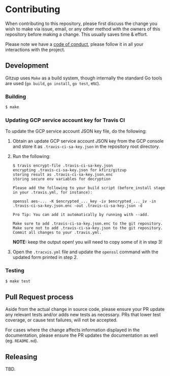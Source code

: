 # Contributing

When contributing to this repository, please first discuss the change you wish to make via issue, email, or any other method with the owners of this repository before making a change. This usually saves time & effort.

Please note we have a [code of conduct](./CODE_OF_CONDUCT.md), please follow it in all your interactions with the project.

## Development

Gitzup uses `Make` as a build system, though internally the standard Go tools are used (`go build`, `go install`, `go test`, etc).

### Building

```bash
$ make
```

### Updating GCP service account key for Travis CI

To update the GCP service account JSON key file, do the following:

1. Obtain an update GCP service account JSON key from the GCP console and store it as `.travis-ci-sa-key.json` in the repository root directory.

2. Run the following:

    ```
    $ travis encrypt-file .travis-ci-sa-key.json
    encrypting .travis-ci-sa-key.json for kfirz/gitzup
    storing result as .travis-ci-sa-key.json.enc
    storing secure env variables for decryption

    Please add the following to your build script (before_install stage in your .travis.yml, for instance):

    openssl aes-... -K $encrypted_..._key -iv $encrypted_..._iv -in .travis-ci-sa-key.json.enc -out .travis-ci-sa-key.json -d

    Pro Tip: You can add it automatically by running with --add.

    Make sure to add .travis-ci-sa-key.json.enc to the git repository.
    Make sure not to add .travis-ci-sa-key.json to the git repository.
    Commit all changes to your .travis.yml.
    ```
   
   **NOTE:** keep the output open! you will need to copy some of it in step 3!
  
3. Open the `.tracvis.yml` file and update the `openssl` command with the updated form printed in step 2.

### Testing

```bash
$ make test
```

## Pull Request process

Aside from the actual change in source code, please ensure your PR update any relevant tests and/or adds new tests as necessary. PRs that lower test coverage, or cause test failures, will not be accepted.

For cases where the change affects information displayed in the documentation, please ensure the PR updates the documentation as well (eg. `README.md`).

## Releasing

TBD.
